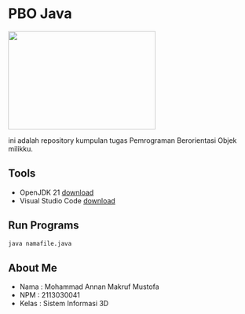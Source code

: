 # PBO Java

<img src="https://i.pinimg.com/564x/e3/4c/fb/e34cfbf730db85b1cabda633363eaf7b.jpg" width="300" height="200">

ini adalah repository kumpulan tugas Pemrograman Berorientasi Objek milikku.

## Tools

- OpenJDK 21 [download](https://www.oracle.com/id/java/technologies/downloads/)
- Visual Studio Code [download](https://code.visualstudio.com/download)

## Run Programs

```bash
java namafile.java
```

## About Me

- Nama  : Mohammad Annan Makruf Mustofa
- NPM   : 2113030041
- Kelas : Sistem Informasi 3D
